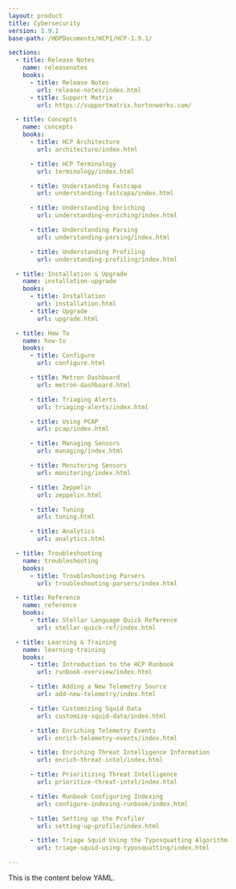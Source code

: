 ```yaml
---
layout: product
title: Cybersecurity
version: 1.9.1
base-path: /HDPDocuments/HCP1/HCP-1.9.1/

sections:
  - title: Release Notes
    name: releasenotes
    books:
      - title: Release Notes
        url: release-notes/index.html
      - title: Support Matrix
        url: https://supportmatrix.hortonworks.com/

  - title: Concepts
    name: concepts
    books:
      - title: HCP Architecture
        url: architecture/index.html

      - title: HCP Terminology
        url: terminology/index.html

      - title: Understanding Fastcapa
        url: understanding-fastcapa/index.html

      - title: Understanding Enriching
        url: understanding-enriching/index.html

      - title: Understanding Parsing
        url: understanding-parsing/index.html

      - title: Understanding Profiling
        url: understanding-profiling/index.html

  - title: Installation & Upgrade
    name: installation-upgrade
    books:
      - title: Installation
        url: installation.html
      - title: Upgrade
        url: upgrade.html

  - title: How To
    name: how-to
    books:
      - title: Configure
        url: configure.html

      - title: Metron Dashboard
        url: metron-dashboard.html

      - title: Triaging Alerts
        url: triaging-alerts/index.html

      - title: Using PCAP
        url: pcap/index.html

      - title: Managing Sensors
        url: managing/index.html

      - title: Monitoring Sensors
        url: monitoring/index.html

      - title: Zeppelin
        url: zeppelin.html

      - title: Tuning
        url: tuning.html

      - title: Analytics
        url: analytics.html

  - title: Troubleshooting
    name: troubleshooting
    books:
      - title: Troubleshooting Parsers
        url: troubleshooting-parsers/index.html

  - title: Reference
    name: reference
    books:
      - title: Stellar Language Quick Reference
        url: stellar-quick-ref/index.html

  - title: Learning & Training
    name: learning-training
    books:
      - title: Introduction to the HCP Runbook
        url: runbook-overview/index.html

      - title: Adding a New Telemetry Source
        url: add-new-telemetry/index.html

      - title: Customizing Squid Data
        url: customize-squid-data/index.html

      - title: Enriching Telemetry Events
        url: enrich-telemetry-events/index.html

      - title: Enriching Threat Intelligence Information
        url: enrich-threat-intel/index.html

      - title: Prioritizing Threat Intelligence
        url: prioritize-threat-intel/index.html

      - title: Runbook Configuring Indexing
        url: configure-indexing-runbook/index.html

      - title: Setting up the Profiler
        url: setting-up-profile/index.html

      - title: Triage Squid Using the Typosquatting Algorithm
        url: triage-squid-using-typosquatting/index.html

---
```


This is the content below YAML.
